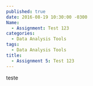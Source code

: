 ```yaml
---
published: true
date: 2016-08-19 10:30:00 -0300
Name: 
  - Assignment: Test 123
categories: 
  - Data Analysis Tools
tags: 
  - Data Analysis Tools
title: 
  - Assignment 5: Test 123
---
```


teste

